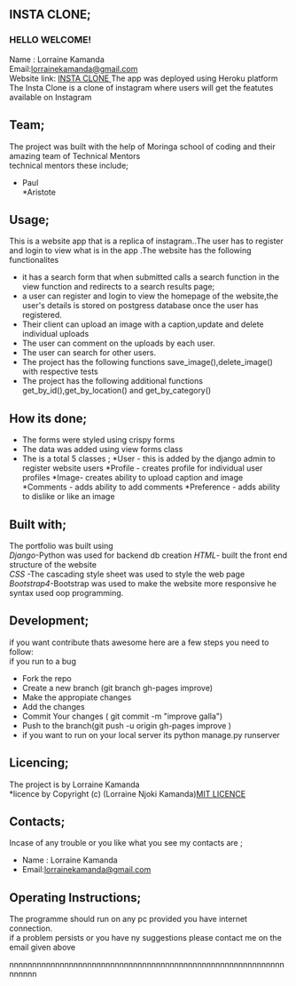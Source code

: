 ## **INSTA CLONE;**<br/>
  ### HELLO WELCOME! <br/>
  Name : Lorraine Kamanda <br/>
 Email:lorrainekamanda@gmail.com <br/>
 Website link: [ INSTA CLONE ](https://scrampdjango.herokuapp.com/) The app was deployed using Heroku platform<br/>
 The Insta Clone is a clone of instagram where users will get the featutes available on Instagram <br>

## **Team;**<br/>
The project was built with the help of Moringa school  of coding and their amazing team of Technical Mentors<br/>
technical mentors these include;<br/>
* Paul<br/>
*Aristote <br/>

## **Usage;**<br/>
This is a  website app that is a replica of instagram..The user has to register and login to view what is in the app .The website has the following functionalites <br/> 
* it has a search form that when submitted calls a search function in the view function and redirects to a search results page;
* a user can register and login to view the homepage of the website,the user's details is stored on postgress database once the user has registered.
* Their client can upload an image with a caption,update and delete individual uploads
* The user can comment on the uploads by each user.
* The user can search for other users.
* The project has the following functions save_image(),delete_image() with respective tests<br/> 
* The project has the following additional functions get_by_id(),get_by_location() and get_by_category()<br/> 
## **How its done;**<br/>
* The forms were styled using crispy forms
* The data was added using view forms class
* The is a total 5 classes ;
 *User - this is added by the django admin to register website users
 *Profile - creates profile for individual user profiles
 *Image- creates ability to upload caption and image
 *Comments - adds ability to add comments
 *Preference - adds ability to dislike or like an image


 ## **Built with;**<br/>
The portfolio was built  using<br/>
*Django*-Python was used for backend db creation 
*HTML*- built the front end structure of the website <br/>
*CSS* -The cascading style sheet was used to style the web page<br/>
*Bootstrap4*-Bootstrap was used to make the website more responsive
he syntax used oop programming.<br/>

## **Development;**<br/>
if you want contribute thats awesome here are a few steps you need to follow:<br/>
if you run to a bug<br/>
* Fork the repo<br/>
* Create a new branch (git branch gh-pages improve)<br/>
* Make the appropiate changes<br/>
* Add the changes<br/>
* Commit Your changes ( git commit -m "improve galla")<br/>
* Push to the branch(git push -u origin gh-pages improve )<br/>
* if you want to run on your local server its python manage.py runserver<br/>
## **Licencing;**<br/>
The project is by Lorraine Kamanda<br/>
*licence by Copyright (c) (Lorraine Njoki Kamanda)[MIT LICENCE](licence.txt)<br/> 


## **Contacts;**<br/>
Incase of any trouble or you like what you see my contacts are ;<br/>  
* Name : Lorraine Kamanda
* Email:lorrainekamanda@gmail.com 

## **Operating Instructions;**<br/>
The programme should run on any pc provided you have internet connection.<br/>
if a problem persists or you have ny suggestions please contact  me on the email given above <br/>

nnnnnnnnnnnnnnnnnnnnnnnnnnnnnnnnnnnnnnnnnnnnnnnnnnnnnnnnnnnnnnnnnn